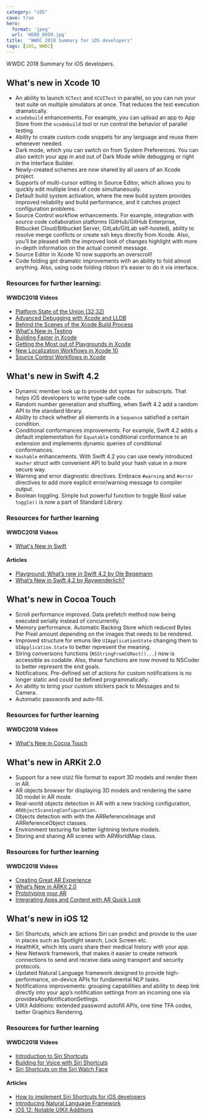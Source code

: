 ```yaml
---
category: "iOS"
cave: true
hero:
  format: 'jpeg'
  url: 'HERO_0059.jpg'
title:  "WWDC 2018 Summary for iOS developers"
tags: [iOS, WWDC]
---
```

WWDC 2018 Summary for iOS developers.

## What's new in Xcode 10

* An ability to launch `XCTest` and `XCUITest` in parallel, so you can run your test suite on multiple simulators at once. That reduces the test execution dramatically.
* `xcodebuild` enhancements. For example, you can upload an app to App Store from the `xcodebuild` tool or run control the behavior of parallel testing.
* Ability to create custom code snippets for any language and reuse them whenever needed.
* Dark mode, which you can switch on from System Preferences. You can also switch your app in and out of Dark Mode while debugging or right in the Interface Builder.
* Newly-created schemes are now shared by all users of an Xcode project.
* Supports of multi-cursor editing in Source Editor, which allows you to quickly edit multiple lines of code simultaneously.
* Default build system activation, where the new build system provides improved reliability and build performance, and it catches project configuration problems.
* Source Control workflow enhancements. For example, integration with source code collaboration platforms (GitHub/GitHub Enterprise, Bitbucket Cloud/Bitbucket Server, GitLab/GitLab self-hosted), ability to resolve merge conflicts or create ssh keys directly from Xcode. Also, you’ll be pleased with the improved look of changes highlight with more in-depth information on the actual commit message.
* Source Editor in Xcode 10 now supports an overscroll!
* Code folding got dramatic improvements with an ability to fold almost anything. Also, using code folding ribbon it’s easier to do it via interface.

### Resources for further learning:

#### WWDC2018 Videos

* [Platform State of the Union (32:32)](https://developer.apple.com/videos/play/wwdc2018/102/)
* [Advanced Debugging with Xcode and LLDB](https://developer.apple.com/videos/play/wwdc2018/412/)
* [Behind the Scenes of the Xcode Build Process](https://developer.apple.com/videos/play/wwdc2018/415/)
* [What's New in Testing](https://developer.apple.com/videos/play/wwdc2018/403/)
* [Building Faster in Xcode](https://developer.apple.com/videos/play/wwdc2018/408/)
* [Getting the Most out of Playgrounds in Xcode](https://developer.apple.com/videos/play/wwdc2018/402/)
* [New Localization Workflows in Xcode 10](https://developer.apple.com/videos/play/wwdc2018/404/)
* [Source Control Workflows in Xcode](https://developer.apple.com/videos/play/wwdc2018/418/)

## What's new in Swift 4.2

* Dynamic member look up to provide dot syntax for subscripts. That helps iOS developers to write type-safe code.
* Random number generation and shuffling, when Swift 4.2 add a random API to the standard library.
* Ability to check whether all elements in a `Sequence` satisfied a certain condition.
* Conditional conformances improvements. For example, Swift 4.2 adds a default implementation for `Equatable` conditional conformance to an extension and implements dynamic queries of conditional conformances.
* `Hashable` enhancements. With Swift 4.2 you can use newly introduced `Hasher` struct with convenient API to build your hash value in a more secure way.
* Warning and error diagnostic directives. Embrace `#warning` and `#error` directives to add more explicit error/warning message to compiler output.
* Boolean toggling. Simple but powerful function to toggle Bool value `toggle()` is now a part of Standard Library.

### Resources for further learning

#### WWDC2018 Videos

* [What's New in Swift](https://developer.apple.com/videos/play/wwdc2018/401)

#### Articles

* [Playground: What’s new in Swift 4.2 by Ole Begemann](https://github.com/ole/whats-new-in-swift-4-2)
* [What’s New in Swift 4.2 by Raywenderlich?](https://www.raywenderlich.com/194066/whats-new-in-swift-4-2)

## What's new in Cocoa Touch

* Scroll performance improved. Data prefetch method now being executed serially instead of concurrently.
* Memory performance. Automatic Backing Store which reduced Bytes Per Pixel amount depending on the images that needs to be rendered.
* Improved structure for emuns like `UIApplicationState` changing them to `UIApplication.State` to better represent the meaning.
* String conversions functions (`NSStringFromCGRect()...`) now is accessible as codable. Also, these functions are now moved to NSCoder to better represent the end goals.
* Notifications. Pre-defined set of actions for custom notifications is no longer static and could be defined programmatically.
* An ability to bring your custom stickers pack to Messages and to Camera.
* Automatic passwords and auto-fill.

### Resources for further learning

#### WWDC2018 Videos

* [What's New in Cocoa Touch](https://developer.apple.com/videos/play/wwdc2018/202/)

## What's new in ARKit 2.0

* Support for a new `USDZ` file format to export 3D models and render them in AR.
* AR objects browser for displaying 3D models and rendering the same 3D model in AR mode.
* Real-world objects detection in AR with a new tracking configuration, `ARObjectScanningConfiguration`.
* Objects detection with with the ARReferenceImage and ARReferenceObject classes.
* Environment texturing for better lightning texture models.
* Storing and sharing AR scenes with ARWorldMap class.

### Resources for further learning

#### WWDC2018 Videos

* [Creating Great AR Experience](https://developer.apple.com/videos/play/wwdc2018/805/)
* [What’s New in ARKit 2.0](https://developer.apple.com/videos/play/wwdc2018/602/)
* [Prototyping your AR](https://developer.apple.com/videos/play/wwdc2018/808)
* [Integrating Apps and Content with AR Quick Look](https://developer.apple.com/videos/play/wwdc2018/603/)

## What's new in iOS 12

* Siri Shortcuts, which are actions Siri can predict and provide to the user in places such as Spotlight search, Lock Screen etc.
* HealthKit, which lets users share their medical history with your app.
* New Network framework, that makes it easier to create network connections to send and receive data using transport and security protocols.
* Updated Natural Language framework designed to provide high-performance, on-device APIs for fundamental NLP tasks.
* Notifications improvements: grouping capabilities and ability to deep link directly into your app’s notification settings from an incoming one via providesAppNotificationSettings.
* UIKit Additions: extended password autofill APIs, one time TFA codes, better Graphics Rendering.

### Resources for further learning

#### WWDC2018 Videos

* [Introduction to Siri Shortcuts](https://developer.apple.com/videos/play/wwdc2018/211/)
* [Building for Voice with Siri Shortcuts](https://developer.apple.com/videos/play/wwdc2018/214/)
* [Siri Shortcuts on the Siri Watch Face](https://developer.apple.com/videos/play/wwdc2018/217/)

#### Articles

* [How to implement Siri Shortcuts for iOS developers](https://medium.com/flawless-app-stories/wwdc-2018-for-ios-developers-siri-shortcuts-e8e4a78f0ad7)
* [Introducing Natural Language Framework](https://developer.apple.com/videos/play/wwdc2018/713/)
* [iOS 12: Notable UIKit Additions](https://medium.com/the-traveled-ios-developers-guide/ios-12-notable-uikit-additions-b50beb0e3729)
